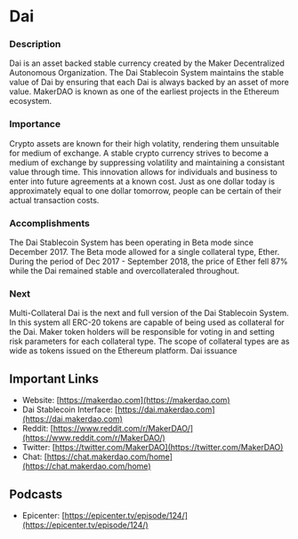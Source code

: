 # Dai

### Description
Dai is an asset backed stable currency created by the Maker Decentralized Autonomous Organization.  The Dai Stablecoin System maintains the stable value of Dai by ensuring that each Dai is always backed by an asset of more value.  MakerDAO is known as one of the earliest projects in the Ethereum ecosystem.

### Importance
Crypto assets are known for their high volatity, rendering them unsuitable for medium of exchange.  A stable crypto currency strives to become a medium of exchange by suppressing volatility and maintaining a consistant value through time.  This innovation allows for individuals and business to enter into future agreements at a known cost.  Just as one dollar today is approximately equal to one dollar tomorrow, people can be certain of their actual transaction costs.

### Accomplishments
The Dai Stablecoin System has been operating in Beta mode since December 2017.  The Beta mode allowed for a single collateral type, Ether.  During the period of Dec 2017 - September 2018, the price of Ether fell 87% while the Dai remained stable and overcollateraled throughout.

### Next
Multi-Collateral Dai is the next and full version of the Dai Stablecoin System.  In this system all ERC-20 tokens are capable of being used as collateral for the Dai.  Maker token holders will be responsible for voting in and setting risk parameters for each collateral type.  The scope of collateral types are as wide as tokens issued on the Ethereum platform.  Dai issuance 

## Important Links
* Website: [https://makerdao.com](https://makerdao.com)
* Dai Stablecoin Interface: [https://dai.makerdao.com](https://dai.makerdao.com)
* Reddit: [https://www.reddit.com/r/MakerDAO/](https://www.reddit.com/r/MakerDAO/)
* Twitter: [https://twitter.com/MakerDAO](https://twitter.com/MakerDAO)
* Chat: [https://chat.makerdao.com/home](https://chat.makerdao.com/home)

## Podcasts
* Epicenter: [https://epicenter.tv/episode/124/](https://epicenter.tv/episode/124/)

